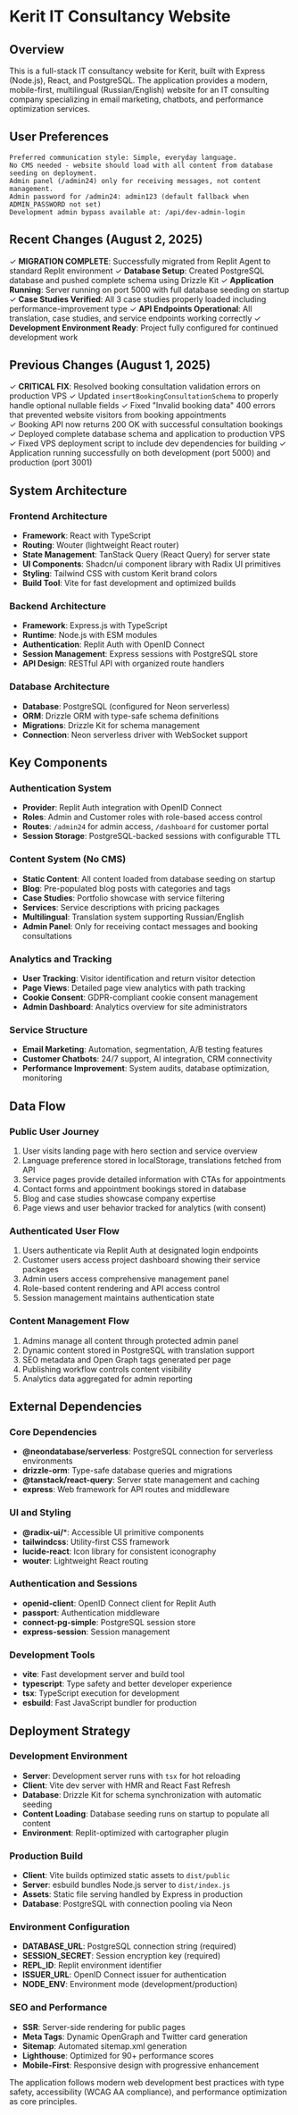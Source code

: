 # Kerit IT Consultancy Website

## Overview

This is a full-stack IT consultancy website for Kerit, built with Express (Node.js), React, and PostgreSQL. The application provides a modern, mobile-first, multilingual (Russian/English) website for an IT consulting company specializing in email marketing, chatbots, and performance optimization services.

## User Preferences

```
Preferred communication style: Simple, everyday language.
No CMS needed - website should load with all content from database seeding on deployment.
Admin panel (/admin24) only for receiving messages, not content management.
Admin password for /admin24: admin123 (default fallback when ADMIN_PASSWORD not set)
Development admin bypass available at: /api/dev-admin-login
```

## Recent Changes (August 2, 2025)

✓ **MIGRATION COMPLETE**: Successfully migrated from Replit Agent to standard Replit environment
✓ **Database Setup**: Created PostgreSQL database and pushed complete schema using Drizzle Kit
✓ **Application Running**: Server running on port 5000 with full database seeding on startup
✓ **Case Studies Verified**: All 3 case studies properly loaded including performance-improvement type
✓ **API Endpoints Operational**: All translation, case studies, and service endpoints working correctly
✓ **Development Environment Ready**: Project fully configured for continued development work

## Previous Changes (August 1, 2025)

✓ **CRITICAL FIX**: Resolved booking consultation validation errors on production VPS
✓ Updated `insertBookingConsultationSchema` to properly handle optional nullable fields
✓ Fixed "Invalid booking data" 400 errors that prevented website visitors from booking appointments  
✓ Booking API now returns 200 OK with successful consultation bookings
✓ Deployed complete database schema and application to production VPS
✓ Fixed VPS deployment script to include dev dependencies for building
✓ Application running successfully on both development (port 5000) and production (port 3001)

## System Architecture

### Frontend Architecture
- **Framework**: React with TypeScript
- **Routing**: Wouter (lightweight React router)
- **State Management**: TanStack Query (React Query) for server state
- **UI Components**: Shadcn/ui component library with Radix UI primitives
- **Styling**: Tailwind CSS with custom Kerit brand colors
- **Build Tool**: Vite for fast development and optimized builds

### Backend Architecture
- **Framework**: Express.js with TypeScript
- **Runtime**: Node.js with ESM modules
- **Authentication**: Replit Auth with OpenID Connect
- **Session Management**: Express sessions with PostgreSQL store
- **API Design**: RESTful API with organized route handlers

### Database Architecture
- **Database**: PostgreSQL (configured for Neon serverless)
- **ORM**: Drizzle ORM with type-safe schema definitions
- **Migrations**: Drizzle Kit for schema management
- **Connection**: Neon serverless driver with WebSocket support

## Key Components

### Authentication System
- **Provider**: Replit Auth integration with OpenID Connect
- **Roles**: Admin and Customer roles with role-based access control
- **Routes**: `/admin24` for admin access, `/dashboard` for customer portal
- **Session Storage**: PostgreSQL-backed sessions with configurable TTL

### Content System (No CMS)
- **Static Content**: All content loaded from database seeding on startup
- **Blog**: Pre-populated blog posts with categories and tags
- **Case Studies**: Portfolio showcase with service filtering
- **Services**: Service descriptions with pricing packages
- **Multilingual**: Translation system supporting Russian/English
- **Admin Panel**: Only for receiving contact messages and booking consultations

### Analytics and Tracking
- **User Tracking**: Visitor identification and return visitor detection
- **Page Views**: Detailed page view analytics with path tracking
- **Cookie Consent**: GDPR-compliant cookie consent management
- **Admin Dashboard**: Analytics overview for site administrators

### Service Structure
- **Email Marketing**: Automation, segmentation, A/B testing features
- **Customer Chatbots**: 24/7 support, AI integration, CRM connectivity
- **Performance Improvement**: System audits, database optimization, monitoring

## Data Flow

### Public User Journey
1. User visits landing page with hero section and service overview
2. Language preference stored in localStorage, translations fetched from API
3. Service pages provide detailed information with CTAs for appointments
4. Contact forms and appointment bookings stored in database
5. Blog and case studies showcase company expertise
6. Page views and user behavior tracked for analytics (with consent)

### Authenticated User Flow
1. Users authenticate via Replit Auth at designated login endpoints
2. Customer users access project dashboard showing their service packages
3. Admin users access comprehensive management panel
4. Role-based content rendering and API access control
5. Session management maintains authentication state

### Content Management Flow
1. Admins manage all content through protected admin panel
2. Dynamic content stored in PostgreSQL with translation support
3. SEO metadata and Open Graph tags generated per page
4. Publishing workflow controls content visibility
5. Analytics data aggregated for admin reporting

## External Dependencies

### Core Dependencies
- **@neondatabase/serverless**: PostgreSQL connection for serverless environments
- **drizzle-orm**: Type-safe database queries and migrations
- **@tanstack/react-query**: Server state management and caching
- **express**: Web framework for API routes and middleware

### UI and Styling
- **@radix-ui/***: Accessible UI primitive components
- **tailwindcss**: Utility-first CSS framework
- **lucide-react**: Icon library for consistent iconography
- **wouter**: Lightweight React routing

### Authentication and Sessions
- **openid-client**: OpenID Connect client for Replit Auth
- **passport**: Authentication middleware
- **connect-pg-simple**: PostgreSQL session store
- **express-session**: Session management

### Development Tools
- **vite**: Fast development server and build tool
- **typescript**: Type safety and better developer experience
- **tsx**: TypeScript execution for development
- **esbuild**: Fast JavaScript bundler for production

## Deployment Strategy

### Development Environment
- **Server**: Development server runs with `tsx` for hot reloading
- **Client**: Vite dev server with HMR and React Fast Refresh
- **Database**: Drizzle Kit for schema synchronization with automatic seeding
- **Content Loading**: Database seeding runs on startup to populate all content
- **Environment**: Replit-optimized with cartographer plugin

### Production Build
- **Client**: Vite builds optimized static assets to `dist/public`
- **Server**: esbuild bundles Node.js server to `dist/index.js`
- **Assets**: Static file serving handled by Express in production
- **Database**: PostgreSQL with connection pooling via Neon

### Environment Configuration
- **DATABASE_URL**: PostgreSQL connection string (required)
- **SESSION_SECRET**: Session encryption key (required)
- **REPL_ID**: Replit environment identifier
- **ISSUER_URL**: OpenID Connect issuer for authentication
- **NODE_ENV**: Environment mode (development/production)

### SEO and Performance
- **SSR**: Server-side rendering for public pages
- **Meta Tags**: Dynamic OpenGraph and Twitter card generation
- **Sitemap**: Automated sitemap.xml generation
- **Lighthouse**: Optimized for 90+ performance scores
- **Mobile-First**: Responsive design with progressive enhancement

The application follows modern web development best practices with type safety, accessibility (WCAG AA compliance), and performance optimization as core principles.